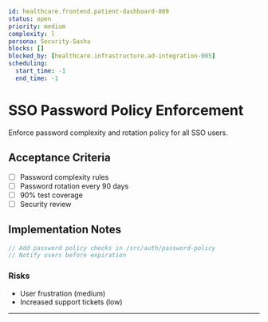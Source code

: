 
```yaml
id: healthcare.frontend.patient-dashboard-009
status: open
priority: medium
complexity: l
persona: Security-Sasha
blocks: []
blocked_by: [healthcare.infrastructure.ad-integration-005]
scheduling:
  start_time: -1
  end_time: -1
```


# SSO Password Policy Enforcement

Enforce password complexity and rotation policy for all SSO users.

## Acceptance Criteria

- [ ] Password complexity rules
- [ ] Password rotation every 90 days
- [ ] 90% test coverage
- [ ] Security review

## Implementation Notes

```javascript
// Add password policy checks in /src/auth/password-policy
// Notify users before expiration
```

### Risks

- User frustration (medium)
- Increased support tickets (low)

---

[Security-Sasha]: ./personas/security-sasha.md
[healthcare.infrastructure.ad-integration-005]: ./tickets/healthcare.infrastructure.ad-integration-005.md
